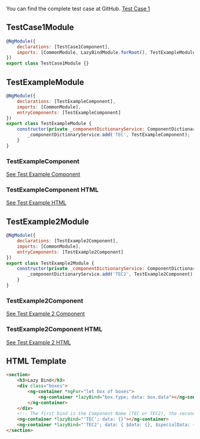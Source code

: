 You can find the complete test case at GitHub. [Test Case 1](https://github.com/uniprank/ngx-scrollspy/tree/master/library/TestCases/src/app/modules/test-case1)

## TestCase1Module

```js
@NgModule({
    declarations: [TestCase1Component],
    imports: [CommonModule, LazyBindModule.forRoot(), TestExampleModule, TestExample2Module]
})
export class TestCase1Module {}
```

## TestExampleModule

```js
@NgModule({
    declarations: [TestExampleComponent],
    imports: [CommonModule],
    entryComponents: [TestExampleComponent]
})
export class TestExampleModule {
    constructor(private _componentDictionaryService: ComponentDictionaryService) {
        _componentDictionaryService.add('TEC', TestExampleComponent);
    }
}
```

### TestExampleComponent

[See Test Example Component](https://github.com/uniprank/ngx-scrollspy/tree/master/library/TestCases/src/app/modules/test-case1)

### TestExampleComponent HTML

[See Test Example HTML](https://github.com/uniprank/ngx-scrollspy/tree/master/library/TestCases/src/app/modules/test-case1)

## TestExample2Module

```js
@NgModule({
    declarations: [TestExample2Component],
    imports: [CommonModule],
    entryComponents: [TestExample2Component]
})
export class TestExample2Module {
    constructor(private _componentDictionaryService: ComponentDictionaryService) {
        _componentDictionaryService.add('TEC2', TestExample2Component);
    }
}
```

### TestExample2Component

[See Test Example 2 Component](https://github.com/uniprank/ngx-scrollspy/tree/master/library/TestCases/src/app/modules/test-case1)

### TestExample2Component HTML

[See Test Example 2 HTML](https://github.com/uniprank/ngx-scrollspy/tree/master/library/TestCases/src/app/modules/test-case1)

## HTML Template

```html
<section>
    <h3>Lazy Bind</h3>
    <div class="boxes">
        <ng-container *ngFor="let box of boxes">
            <ng-container *lazyBind="box.type; data: box.data"></ng-container>
        </ng-container>
    </div>
    <!-- The first bind is the Component Name (TEC or TEC2), the second bind is the data to be use (object, string,  ...) -->
    <ng-container *lazyBind="'TEC'; data: {}"></ng-container>
    <ng-container *lazyBind="'TEC2'; data: { $data: {}, $specialData: {} }"></ng-container>
</section>
```
